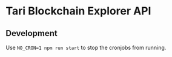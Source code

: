 # Tari Blockchain Explorer API

## Development

Use `NO_CRON=1 npm run start` to stop the cronjobs from running.
